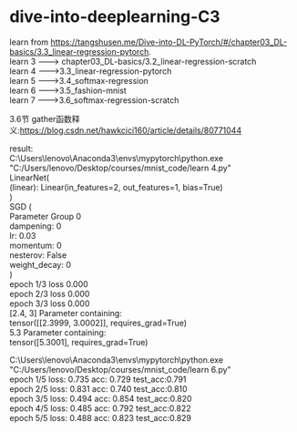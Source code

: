 # dive-into-deeplearning-C3
learn from https://tangshusen.me/Dive-into-DL-PyTorch/#/chapter03_DL-basics/3.3_linear-regression-pytorch.  
learn 3 ---> chapter03_DL-basics/3.2_linear-regression-scratch  
learn 4 --->3.3_linear-regression-pytorch  
learn 5 --->3.4_softmax-regression  
learn 6 --->3.5_fashion-mnist  
learn 7 --->3.6_softmax-regression-scratch  
  
  
  
  
  
3.6节 gather函数释义:https://blog.csdn.net/hawkcici160/article/details/80771044  
  
result:  
C:\Users\lenovo\Anaconda3\envs\mypytorch\python.exe "C:/Users/lenovo/Desktop/courses/mnist_code/learn 4.py"  
LinearNet(  
  (linear): Linear(in_features=2, out_features=1, bias=True)  
)  
SGD (  
Parameter Group 0  
    dampening: 0  
    lr: 0.03  
    momentum: 0  
    nesterov: False  
    weight_decay: 0  
)  
epoch 1/3 loss 0.000  
epoch 2/3 loss 0.000  
epoch 3/3 loss 0.000  
[2.4, 3] Parameter containing:  
tensor([[2.3999, 3.0002]], requires_grad=True)  
5.3 Parameter containing:  
tensor([5.3001], requires_grad=True)  

C:\Users\lenovo\Anaconda3\envs\mypytorch\python.exe "C:/Users/lenovo/Desktop/courses/mnist_code/learn 6.py"  
epoch 1/5 loss: 0.735 acc: 0.729 test_acc:0.791  
epoch 2/5 loss: 0.831 acc: 0.740 test_acc:0.810  
epoch 3/5 loss: 0.494 acc: 0.854 test_acc:0.820  
epoch 4/5 loss: 0.485 acc: 0.792 test_acc:0.822  
epoch 5/5 loss: 0.488 acc: 0.823 test_acc:0.829  
